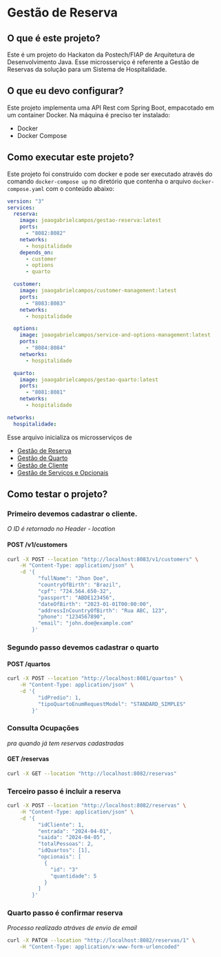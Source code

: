 # Gestão de Reserva

## O que é este projeto?

Este é um projeto do Hackaton da Postech/FIAP de Arquitetura de Desenvolvimento Java.
Esse microsserviço é referente a Gestão de Reservas da solução para um Sistema de
Hospitalidade.

## O que eu devo configurar?

Este projeto implementa uma API Rest com Spring Boot, empacotado
em um container Docker.
Na máquina é preciso ter instalado:

* Docker
* Docker Compose

## Como executar este projeto?

Este projeto foi construído com docker e pode ser executado através do comando
`docker-compose up` no diretório que contenha o arquivo `docker-compose.yaml`
com o conteúdo abaixo:

```yaml
version: "3"
services:
  reserva:
    image: joaogabrielcampos/gestao-reserva:latest
    ports:
      - "8082:8082"
    networks:
      - hospitalidade
    depends_on:
      - customer
      - options
      - quarto

  customer:
    image: joaogabrielcampos/customer-management:latest
    ports:
      - "8083:8083"
    networks:
      - hospitalidade

  options:
    image: joaogabrielcampos/service-and-options-management:latest
    ports:
      - "8084:8084"
    networks:
      - hospitalidade

  quarto:
    image: joaogabrielcampos/gestao-quarto:latest
    ports:
      - "8081:8081"
    networks:
      - hospitalidade

networks:
  hospitalidade:
```

Esse arquivo inicializa os microsserviços de

- [Gestão de Reserva](https://github.com/jgcamposneto/ms-gestao-reservas)
- [Gestão de Quarto](https://github.com/jgcamposneto/ms-gestao-quartos)
- [Gestão de Cliente](https://github.com/iagoomes/customer-management)
- [Gestão de Serviços e Opcionais](https://github.com/iagoomes/service-and-options-management)

## Como testar o projeto?

### Primeiro devemos cadastrar o cliente.

_O ID é retornado no Header - location_

#### POST /v1/customers

```bash
curl -X POST --location "http://localhost:8083/v1/customers" \
    -H "Content-Type: application/json" \
    -d '{
          "fullName": "Jhon Doe",
          "countryOfBirth": "Brazil",
          "cpf": "724.564.650-32",
          "passport": "ABDE123456",
          "dateOfBirth": "2023-01-01T00:00:00",
          "addressInCountryOfBirth": "Rua ABC, 123",
          "phone": "1234567890",
          "email": "john.doe@example.com"
        }'
```

### Segundo passo devemos cadastrar o quarto

#### POST /quartos

```bash
curl -X POST --location "http://localhost:8081/quartos" \
    -H "Content-Type: application/json" \
    -d '{
          "idPredio": 1,
          "tipoQuartoEnumRequestModel": "STANDARD_SIMPLES"
        }'
```

### Consulta Ocupações

_pra quando já tem reservas cadastradas_

#### GET /reservas

```bash
curl -X GET --location "http://localhost:8082/reservas"
```

### Terceiro passo é incluir a reserva

```bash
curl -X POST --location "http://localhost:8082/reservas" \
    -H "Content-Type: application/json" \
    -d '{
          "idCliente": 1,
          "entrada": "2024-04-01",
          "saida": "2024-04-05",
          "totalPessoas": 2,
          "idQuartos": [1],
          "opcionais": [
            {
              "id": "3"
              "quantidade": 5
            }
          ]
        }'
```

### Quarto passo é confirmar reserva

_Processo realizado atráves de envio de email_

```bash
curl -X PATCH --location "http://localhost:8082/reservas/1" \
    -H "Content-Type: application/x-www-form-urlencoded"
```
